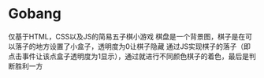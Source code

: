 # Gobang
仅基于HTML，CSS以及JS的简易五子棋小游戏
棋盘是一个背景图，棋子是在可以落子的地方设置了小盒子，透明度为0让棋子隐藏
通过JS实现棋子的落子（即点击事件让该点盒子透明度为1显示），通过就进行不同颜色棋子的着色，最后是判断胜利一方
